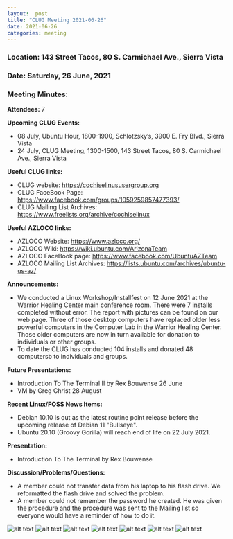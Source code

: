 ```yaml
---
layout:  post
title: "CLUG Meeting 2021-06-26"
date: 2021-06-26
categories: meeting
---
```


### Location: 143 Street Tacos, 80 S. Carmichael Ave., Sierra Vista

### Date: Saturday, 26 June, 2021

### Meeting Minutes:

**Attendees:** 7

**Upcoming CLUG Events:**
 * 08 July, Ubuntu Hour, 1800-1900, Schlotzsky’s, 3900 E. Fry Blvd., Sierra Vista 
 * 24 July, CLUG Meeting, 1300-1500, 143 Street Tacos, 80 S. Carmichael Ave., Sierra Vista

**Useful CLUG links:**
 * CLUG website:  https://cochiselinususergroup.org
 * CLUG FaceBook Page:  https://www.facebook.com/groups/1059259857477393/
 * CLUG Mailing List Archives:  https://www.freelists.org/archive/cochiselinux

**Useful AZLOCO links:**
 * AZLOCO Website:  https://www.azloco.org/
 * AZLOCO Wiki:  https://wiki.ubuntu.com/ArizonaTeam
 * AZLOCO FaceBook page:  https://www.facebook.com/UbuntuAZTeam
 * AZLOCO Mailing List Archives:  https://lists.ubuntu.com/archives/ubuntu-us-az/  

**Announcements:**
 *  We conducted a Linux Workshop/Installfest on 12 June 2021 at the Warrior Healing Center main conference room.  There were 7 installs completed without error.  The report with pictures can be found on our web page.  Three of those desktop computers have replaced older less powerful computers in the Computer Lab in the Warrior Healing Center.  Those older computers are now in turn available for donation to individuals or other groups.
 *    To date the CLUG has conducted 104 installs and donated 48 computersb to individuals and groups.

**Future Presentations:**
 * Introduction To The Terminal II by Rex Bouwense 26 June
 * VM by Greg Christ 28 August

**Recent Linux/FOSS News Items:**
 * Debian 10.10 is out as the latest routine point release before the upcoming release of Debian 11 "Bullseye".
 * Ubuntu 20.10 (Groovy Gorilla) will reach end of life on 22 July 2021.

**Presentation:**
 * Introduction To The Terminal by Rex Bouwense

**Discussion/Problems/Questions:**
 * A member could not transfer data from his laptop to his flash drive.  We reformatted the flash drive and solved the problem. 
 * A member could not remember the password he created.  He was given the procedure and the procedure was sent to the Mailing list so everyone would have a reminder of how to do it.

![alt text](https://raw.githubusercontent.com/CochiseLinuxUsersGroup/CochiseLinuxUsersGroup.github.io/master/images/rsz_clug_mtg_2021-06-26_1.jpg)
![alt text](https://raw.githubusercontent.com/CochiseLinuxUsersGroup/CochiseLinuxUsersGroup.github.io/master/images/rsz_clug_mtg_2021-06-26_2.jpg)
![alt text](https://raw.githubusercontent.com/CochiseLinuxUsersGroup/CochiseLinuxUsersGroup.github.io/master/images/rsz_clug_mtg_2021-06-26_3.jpg)
![alt text](https://raw.githubusercontent.com/CochiseLinuxUsersGroup/CochiseLinuxUsersGroup.github.io/master/images/rsz_clug_mtg_2021-06-26_4.jpg)
![alt text](https://raw.githubusercontent.com/CochiseLinuxUsersGroup/CochiseLinuxUsersGroup.github.io/master/images/rsz_clug_mtg_2021-06-26_5.jpg)
![alt text](https://raw.githubusercontent.com/CochiseLinuxUsersGroup/CochiseLinuxUsersGroup.github.io/master/images/rsz_clug_mtg_2021-06-26_6.jpg)
![alt text](https://raw.githubusercontent.com/CochiseLinuxUsersGroup/CochiseLinuxUsersGroup.github.io/master/images/rsz_clug_mtg_2021-06-26_7.jpg)
